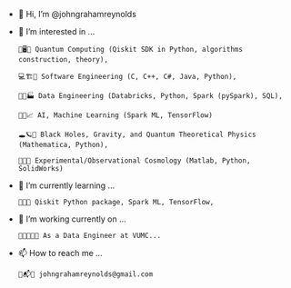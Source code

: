 - 👋 Hi, I’m @johngrahamreynolds
- 👀 I’m interested in ...  

      🔬🖥🤏 Quantum Computing (Qiskit SDK in Python, algorithms construction, theory), 
      
      💻🏗🎢 Software Engineering (C, C++, C#, Java, Python), 
      
      🐍🧮🏭 Data Engineering (Databricks, Python, Spark (pySpark), SQL),
      
      🧠🤖📈 AI, Machine Learning (Spark ML, TensorFlow)
      
      🕳🪐🔮 Black Holes, Gravity, and Quantum Theoretical Physics (Mathematica, Python), 
      
      📡🌌🔭 Experimental/Observational Cosmology (Matlab, Python, SolidWorks)
      
- 🌱 I’m currently learning ...
     
      👾🚀🔀 Qiskit Python package, Spark ML, TensorFlow, 
     
- 🏧 I’m working currently on ...

      👨‍💻👨‍🔬👷‍ As a Data Engineer at VUMC... 

- 📫 How to reach me ...
      
      📩📬📧 johngrahamreynolds@gmail.com


